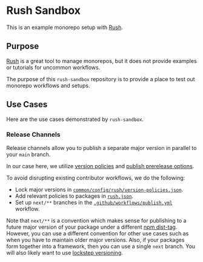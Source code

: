 # Rush Sandbox

This is an example monorepo setup with [Rush](https://rushjs.io/).

## Purpose

[Rush](https://rushjs.io/) is a great tool to manage monorepos, but it does not provide examples or tutorials for uncommon workflows.

The purpose of this `rush-sandbox` repository is to provide a place to test out monorepo workflows and setups.

## Use Cases

Here are the use cases demonstrated by `rush-sandbox`.

### Release Channels

Release channels allow you to publish a separate major version in parallel to your `main` branch.

In our case here, we utilize [version policies](https://rushjs.io/pages/maintainer/publishing/#two-types-of-version-policies) and [publish prerelease options](https://rushjs.io/pages/commands/rush_publish/).

To avoid disrupting existing contributor workflows, we do the following:

- Lock major versions in [`common/config/rush/version-policies.json`](common/config/rush/version-policies.json).
- Add relevant policies to packages in [`rush.json`](rush.json).
- Set up `next/**` branches in the [`.github/workflows/publish.yml`](.github/workflows/publish.yml) workflow.

Note that `next/**` is a convention which makes sense for publishing to a future major version of your package under a different [npm dist-tag](https://docs.npmjs.com/adding-dist-tags-to-packages). However, you can use a different convention for other use cases such as when you have to maintain older major versions. Also, if your packages form together into a framework, then you can use a single `next` branch. You will also likely want to use [lockstep versioning](https://rushjs.io/pages/maintainer/publishing/#two-types-of-version-policies).
